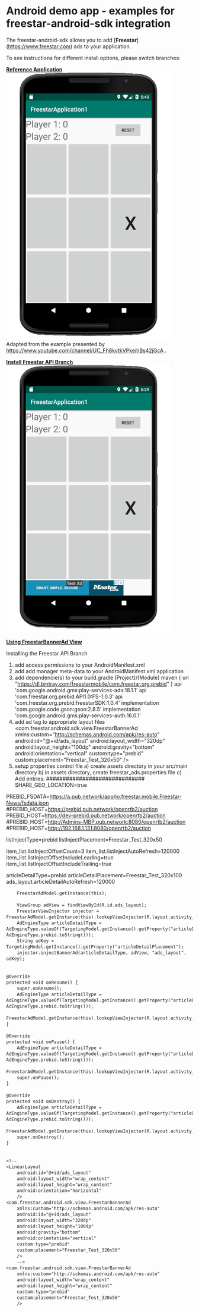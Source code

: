 # Android demo app - examples for freestar-android-sdk integration
The freestar-android-sdk allows you to add [**Freestar**] (https://www.freestar.com) ads to your application.

To see instructions for different install options, please switch branches:

[**Reference Application**](https://freestarcapital/Freestar-Mobile-Android-SDK/new/master)
![alt text](https://github.com/freestarcapital/Freestar-Mobile-Android-SDK/raw/master/images/app-FSA-1-0.png)
Adapted from the example presented by https://www.youtube.com/channel/UC_Fh8kvtkVPkeihBs42jGcA .

[**Install Freestar API Branch**](https://freestarcapital/Freestar-Mobile-Android-SDK/new/freestar-api-install)
![alt text](https://github.com/freestarcapital/Freestar-Mobile-Android-SDK/raw/master/images/app-FSA-1-1.png)

[**Using FreestarBannerAd View**](https://freestarcapital/Freestar-Mobile-Android-SDK/new/freestar-banner-ad)


Installing the Freestar API Branch

1) add access permissions to your AndroidManifest.xml
    <uses-permission android:name="android.permission.INTERNET"/>
    <uses-permission android:name="android.permission.WRITE_EXTERNAL_STORAGE"/>
    <uses-permission android:name="android.permission.READ_EXTERNAL_STORAGE"/>
    <uses-permission android:name="android.permission.ACCESS_FINE_LOCATION" />
    <uses-permission android:name="android.permission.ACCESS_NETWORK_STATE" />
2) add add manager meta-data to your AndroidManifest.xml application
        <meta-data
            android:name="com.google.android.gms.ads.AD_MANAGER_APP"
            android:value="true"/>
3) add dependencie(s) to your build.gradle (Project)/(Module)
        maven {
            url  "https://dl.bintray.com/freestarmobile/com.freestar.org.prebid"
        }
    api 'com.google.android.gms:play-services-ads:18.1.1'
    api 'com.freestar.org.prebid:API1.0:FS-1.0.3'
    api 'com.freestar.org.prebid:freestarSDK:1.0.4'
    implementation 'com.google.code.gson:gson:2.8.5'
    implementation 'com.google.android.gms:play-services-auth:16.0.1'
4) add ad tag to appropriate layout files
    <com.freestar.android.sdk.view.FreestarBannerAd
        xmlns:custom="http://schemas.android.com/apk/res-auto"
        android:id="@+id/ads_layout"
        android:layout_width="320dp"
        android:layout_height="100dp"
        android:gravity="bottom"
        android:orientation="vertical"
        custom:type="prebid"
        custom:placement="Freestar_Test_320x50"
        />
5) setup properties control file
  a) create assets directory in your src/main directory
  b) in assets directory, create freestar_ads.properties file
  c) Add entries:
  ##############################
  SHARE_GEO_LOCATION=true

  PREBID_FSDATA=https://a.pub.network/app/io.freestar.mobile.Freestar-News/fsdata.json
  #PREBID_HOST=https://prebid.pub.network/openrtb2/auction
  PREBID_HOST=https://dev-prebid.pub.network/openrtb2/auction
  #PREBID_HOST=http://Admins-MBP.pub.network:8080/openrtb2/auction
  #PREBID_HOST=http://192.168.1.131:8080/openrtb2/auction

  listInjectType=prebid
  listInjectPlacement=Freestar_Test_320x50

  item_list.listInjectOffsetCount=3
  item_list.listInjectAutoRefresh=120000
  item_list.listInjectOffsetIncludeLeading=true
  item_list.listInjectOffsetIncludeTrailing=true

  articleDetailType=prebid
  articleDetailPlacement=Freestar_Test_320x100
  ads_layout.articleDetailAutoRefresh=120000



        FreestarAdModel.getInstance(this);

        ViewGroup adView = findViewById(R.id.ads_layout);
        FreestarViewInjector injector = FreestarAdModel.getInstance(this).lookupViewInjector(R.layout.activity_main);
        AdEngineType articleDetailType = AdEngineType.valueOf(TargetingModel.getInstance().getProperty("articleDetailType", AdEngineType.prebid.toString()));
        String adKey = TargetingModel.getInstance().getProperty("articleDetailPlacement");
        injector.injectBannerAd(articleDetailType, adView, "ads_layout", adKey);


    @Override
    protected void onResume() {
        super.onResume();
        AdEngineType articleDetailType = AdEngineType.valueOf(TargetingModel.getInstance().getProperty("articleDetailType", AdEngineType.prebid.toString()));
        FreestarAdModel.getInstance(this).lookupViewInjector(R.layout.activity_main).resumeAd(articleDetailType);
    }

    @Override
    protected void onPause() {
        AdEngineType articleDetailType = AdEngineType.valueOf(TargetingModel.getInstance().getProperty("articleDetailType", AdEngineType.prebid.toString()));
        FreestarAdModel.getInstance(this).lookupViewInjector(R.layout.activity_main).pauseAd(articleDetailType);
        super.onPause();
    }

    @Override
    protected void onDestroy() {
        AdEngineType articleDetailType = AdEngineType.valueOf(TargetingModel.getInstance().getProperty("articleDetailType", AdEngineType.prebid.toString()));
        FreestarAdModel.getInstance(this).lookupViewInjector(R.layout.activity_main).destroyAd(articleDetailType);
        super.onDestroy();
    }


    <!--
    <LinearLayout
        android:id="@+id/ads_layout"
        android:layout_width="wrap_content"
        android:layout_height="wrap_content"
        android:orientation="horizontal"
        />
    <com.freestar.android.sdk.view.FreestarBannerAd
        xmlns:custom="http://schemas.android.com/apk/res-auto"
        android:id="@+id/ads_layout"
        android:layout_width="320dp"
        android:layout_height="100dp"
        android:gravity="bottom"
        android:orientation="vertical"
        custom:type="prebid"
        custom:placement="Freestar_Test_320x50"
        />
        -->
    <com.freestar.android.sdk.view.FreestarBannerAd
        xmlns:custom="http://schemas.android.com/apk/res-auto"
        android:layout_width="wrap_content"
        android:layout_height="wrap_content"
        custom:type="prebid"
        custom:placement="Freestar_Test_320x50"
        />

